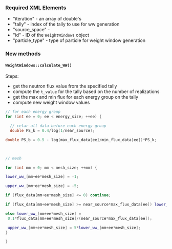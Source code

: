 ### Required XML Elements
  - "iteration" - an array of double's
  - "tally" - index of the tally to use for ww generation
  - "source_space" - 
  - "id" - ID of the `WeightWindows` object
  - "particle_type" - type of particle for weight window generation

### New methods

#### `WeightWindows::calculate_WW()`

Steps:
  - get the neutron flux value from the specified tally
  - compute the `t_value` for the tally based on the number of realizations
  - get the max and min flux for each energy group on the tally
  - compute new weight window values
```c++
// for each energy group
for (int ee = 0; ee < energy_size; ++ee) {

  // celar all data before each energy group
  double PS_k = 0.4/log(1/near_source);

double PS_b = 0.5 - log(max_flux_data[ee]/min_flux_data[ee])*PS_k;

  

// mesh

for (int mm = 0; mm < mesh_size; ++mm) {

lower_ww_[mm+ee*mesh_size] = -1;

upper_ww_[mm+ee*mesh_size] = -5;

if (flux_data[mm+ee*mesh_size] <= 0) continue;

if (flux_data[mm+ee*mesh_size] >= near_source*max_flux_data[ee]) lower_ww_[mm+ee*mesh_size] = log(flux_data[mm+ee*mesh_size]/min_flux_data[ee]) * PS_k + PS_b;

else lower_ww_[mm+ee*mesh_size] = 
 0.1*flux_data[mm+ee*mesh_size]/(near_source*max_flux_data[ee]);

 upper_ww_[mm+ee*mesh_size] = 5*lower_ww_[mm+ee*mesh_size];
}

}
```